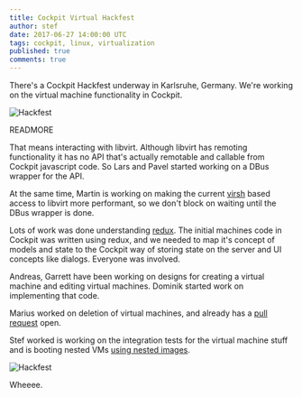 ```yaml
---
title: Cockpit Virtual Hackfest
author: stef
date: 2017-06-27 14:00:00 UTC
tags: cockpit, linux, virtualization
published: true
comments: true
---
```


There's a Cockpit Hackfest underway in Karlsruhe, Germany. We're working on the
virtual machine functionality in Cockpit.

![Hackfest](hackfest-1.jpg)

READMORE

That means interacting with libvirt. Although libvirt has remoting functionality
it has no API that's actually remotable and callable from Cockpit javascript code.
So Lars and Pavel started working on a DBus wrapper for the API.

At the same time, Martin is working on making the current
[virsh](http://libvirt.org/virshcmdref.html) based access to libvirt more
performant, so we don't block on waiting until the DBus wrapper is done.

Lots of work was done understanding [redux](http://redux.js.org/). The initial
machines code in Cockpit was written using redux, and we needed to map it's
concept of models and state to the Cockpit way of storing state on the server
and UI concepts like dialogs. Everyone was involved.

Andreas, Garrett have been working on designs for creating a virtual machine
and editing virtual machines. Dominik started work on implementing that code.

Marius worked on deletion of virtual machines, and already has a
[pull request](https://github.com/cockpit-project/cockpit/pull/7113) open.

Stef worked is working on the integration tests for the virtual machine stuff
and is booting nested VMs [using nested images](https://github.com/cockpit-project/cockpit/pull/7117).

![Hackfest](hackfest-2.jpg)

Wheeee.
